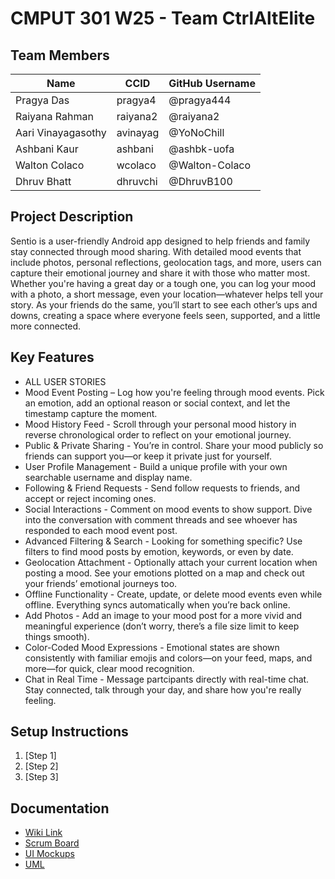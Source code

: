 # CMPUT 301 W25 - Team CtrlAltElite

## Team Members

| Name        | CCID   | GitHub Username |
| ----------- | ------ | --------------- |
| Pragya Das | pragya4 | @pragya444     |
| Raiyana Rahman| raiyana2 | @raiyana2     |
| Aari Vinayagasothy | avinayag | @YoNoChill     |
| Ashbani Kaur | ashbani | @ashbk-uofa     |
| Walton Colaco | wcolaco | @Walton-Colaco     |
| Dhruv Bhatt | dhruvchi | @DhruvB100     |


## Project Description

Sentio is a user-friendly Android app designed to help friends and family stay connected through mood sharing. With detailed mood events that include photos, personal reflections, geolocation tags, and more, users can capture their emotional journey and share it with those who matter most. Whether you're having a great day or a tough one, you can log your mood with a photo, a short message, even your location—whatever helps tell your story. As your friends do the same, you’ll start to see each other’s ups and downs, creating a space where everyone feels seen, supported, and a little more connected.



## Key Features

- ALL USER STORIES
- Mood Event Posting – Log how you're feeling through mood events. Pick an emotion, add an optional reason or social context, and let the timestamp capture the moment.
- Mood History Feed - Scroll through your personal mood history in reverse chronological order to reflect on your emotional journey.
- Public & Private Sharing - You’re in control. Share your mood publicly so friends can support you—or keep it private just for yourself.
- User Profile Management - Build a unique profile with your own searchable username and display name.
- Following & Friend Requests - Send follow requests to friends, and accept or reject incoming ones.
- Social Interactions - Comment on mood events to show support. Dive into the conversation with comment threads and see whoever has responded to each mood event post.
- Advanced Filtering & Search - Looking for something specific? Use filters to find mood posts by emotion, keywords, or even by date.
- Geolocation Attachment - Optionally attach your current location when posting a mood. See your emotions plotted on a map and check out your friends’ emotional journeys too.
- Offline Functionality - Create, update, or delete mood events even while offline. Everything syncs automatically when you’re back online.
- Add Photos - Add an image to your mood post for a more vivid and meaningful experience (don’t worry, there’s a file size limit to keep things smooth).
- Color-Coded Mood Expressions - Emotional states are shown consistently with familiar emojis and colors—on your feed, maps, and more—for quick, clear mood recognition.
- Chat in Real Time - Message partcipants directly with real-time chat. Stay connected, talk through your day, and share how you're really feeling.

## Setup Instructions

1. [Step 1]
2. [Step 2]
3. [Step 3]

## Documentation

- [Wiki Link](https://github.com/cmput301-w25/project-ctrlaltelite/wiki)
- [Scrum Board](https://github.com/orgs/cmput301-w25/projects/58/views/1?layout=board)
- [UI Mockups](https://github.com/cmput301-w25/project-ctrlaltelite/wiki/User-Interface-Mockup-and-Storyboard)
- [UML](https://github.com/cmput301-w25/project-ctrlaltelite/wiki/UML-(as-of-February-9th,-2025))
